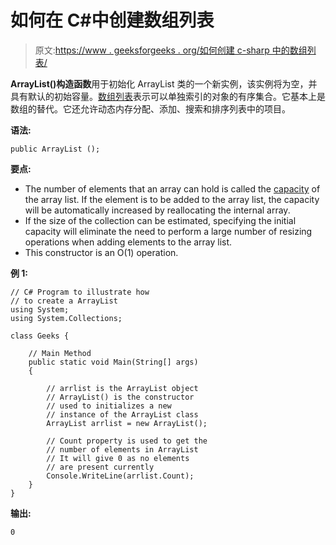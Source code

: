 # 如何在 C#中创建数组列表

> 原文:[https://www . geeksforgeeks . org/如何创建 c-sharp 中的数组列表/](https://www.geeksforgeeks.org/how-to-create-the-arraylist-in-c-sharp/)

**ArrayList()构造函数**用于初始化 ArrayList 类的一个新实例，该实例将为空，并具有默认的初始容量。[数组列表](https://www.geeksforgeeks.org/arraylist-in-c-sharp/)表示可以单独索引的对象的有序集合。它基本上是数组的替代。它还允许动态内存分配、添加、搜索和排序列表中的项目。

**语法:**

```
public ArrayList ();
```

**要点:**

*   The number of elements that an array can hold is called the [capacity](https://www.geeksforgeeks.org/c-sharp-get-or-set-the-number-of-elements-that-the-arraylist-can-contain/) of the array list. If the element is to be added to the array list, the capacity will be automatically increased by reallocating the internal array.
*   If the size of the collection can be estimated, specifying the initial capacity will eliminate the need to perform a large number of resizing operations when adding elements to the array list.
*   This constructor is an O(1) operation.

**例 1:**

```
// C# Program to illustrate how
// to create a ArrayList
using System;
using System.Collections;

class Geeks {

    // Main Method
    public static void Main(String[] args)
    {

        // arrlist is the ArrayList object
        // ArrayList() is the constructor
        // used to initializes a new
        // instance of the ArrayList class
        ArrayList arrlist = new ArrayList();

        // Count property is used to get the
        // number of elements in ArrayList
        // It will give 0 as no elements
        // are present currently
        Console.WriteLine(arrlist.Count);
    }
}
```

**输出:**

```
0

```